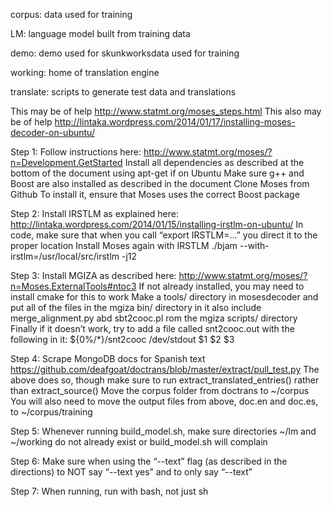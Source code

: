 corpus: data used for training

LM: language model built from training data

demo: demo used for skunkworksdata used for training

working: home of translation engine

translate: scripts to generate test data and translations

This may be of help http://www.statmt.org/moses_steps.html
This also may be of help http://lintaka.wordpress.com/2014/01/17/installing-moses-decoder-on-ubuntu/

Step 1:
Follow instructions here: http://www.statmt.org/moses/?n=Development.GetStarted
Install all dependencies as described at the bottom of the document using apt-get if on Ubuntu
Make sure g++ and Boost are also installed as described in the document
Clone Moses from Github
To install it, ensure that Moses uses the correct Boost package

Step 2:
Install IRSTLM as explained here: http://lintaka.wordpress.com/2014/01/15/installing-irstlm-on-ubuntu/
In code, make sure that when you call “export IRSTLM=...” you direct it to the proper location
Install Moses again with IRSTLM
./bjam --with-irstlm=/usr/local/src/irstlm -j12

Step 3:
Install MGIZA as described here: http://www.statmt.org/moses/?n=Moses.ExternalTools#ntoc3
If not already installed, you may need to install cmake for this to work
Make a tools/ directory in mosesdecoder and put all of the files in the mgiza bin/ directory in it
also include merge_alignment.py abd sbt2cooc.pl rom the mgiza scripts/ directory
Finally if it doesn’t work, try to add a file called snt2cooc.out with the following in it:
${0%/*}/snt2cooc /dev/stdout $1
$2 $3

Step 4:
Scrape MongoDB docs for Spanish text
https://github.com/deafgoat/doctrans/blob/master/extract/pull_test.py
The above does so, though make sure to run extract_translated_entries() rather than extract_source()
Move the corpus folder from doctrans to ~/corpus
You will also need to move the output files from above, doc.en and doc.es, to ~/corpus/training

Step 5:
Whenever running build_model.sh, make sure directories ~/lm and ~/working do not already exist or build_model.sh will complain

Step 6:
Make sure when using the “--text” flag (as described in the directions) to NOT say “--text yes” and to only say “--text”

Step 7: 
When running, run with bash, not just sh








